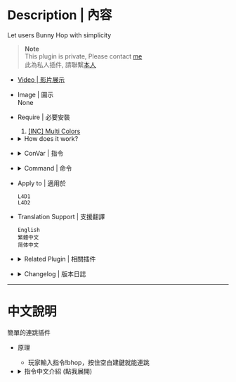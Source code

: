 # Description | 內容
Let users Bunny Hop with simplicity 

> __Note__ <br/>
This plugin is private, Please contact [me](https://github.com/fbef0102/Game-Private_Plugin#私人插件列表-private-plugins-list)<br/>
此為私人插件, 請聯繫[本人](https://github.com/fbef0102/Game-Private_Plugin#私人插件列表-private-plugins-list)

* [Video | 影片展示](https://youtu.be/lQUETO65gLk)

* Image | 圖示
<br/>None

* Require | 必要安裝
	1. [[INC] Multi Colors](https://github.com/fbef0102/L4D1_2-Plugins/releases/tag/Multi-Colors)

* <details><summary>How does it work?</summary>

	* Type !bhop -> Hold Space Key -> Jump -> Have Fun
</details>

* <details><summary>ConVar | 指令</summary>

	* cfg/sourcemod/simple-bhop.cfg
		```php
		// Enable Simple Bunny Hop
		sm_bhop_enabled "1"

		// Disable fall damage for bhoppers
		sm_bhop_falldamage "1"

		// Enable information notification
		sm_bhop_inform "1"

		// Allow Survivors to bhop while plugin is enabled
		sm_bhop_allow_survivor "1"

		// Players with these flags have access to use command to bhop. (Empty = Everyone, -1: Nobody)
		sm_bhop_access_flag ""

		// (L4D2) Which infected class can be allowed to bhop while plugin is enabled? 1=Smoker, 2=Boomer, 4=Hunter, 8=Spitter, 16=Jockey, 32=Charger, 64=Tank (0=None, 127=All)
		sm_bhop_allow_infected_flag "127"

		// (L4D1) Which infected class can be allowed to bhop while plugin is enabled? 1=Smoker, 2=Boomer, 4=Hunter, 8=Tank (0=None, 15=All)
		sm_bhop_allow_infected_flag "15"
		```
</details>

* <details><summary>Command | 命令</summary>

	* **Enable/Disable Bunny Hopping for client**
		```php
		sm_bhop
		```
</details>

* Apply to | 適用於
	```
	L4D1
	L4D2
	```

* Translation Support | 支援翻譯
	```
	English
	繁體中文
	简体中文
	```

* <details><summary>Related Plugin | 相關插件</summary>

	1. [l4d_rejump](https://github.com/fbef0102/Game-Private_Plugin/tree/main/l4d_rejump): Allows multi-jumping on air.
		> 超級瑪利歐，空中使用月步，多次連跳
</details>

* <details><summary>Changelog | 版本日誌</summary>

	```php
	//ReFlexPoison @ 2013
	//Harry @ 2023
	```
	* v1.4 (2023-8-15)
		* Players don't have to type !bhop every new map

	* v1.3 (2023-1-16)
		* Fixed lag when first jump

	* v1.2
		* Remake Code
		* Add more cvars

    * v1.0
	    * [By ReFlexPoison](https://forums.alliedmods.net/showthread.php?t=209853)
</details>

- - - -
# 中文說明
簡單的連跳插件

* 原理
	* 玩家輸入指令!bhop，按住空白建鍵就能連跳

* <details><summary>指令中文介紹 (點我展開)</summary>

    * cfg/sourcemod/simple-bhop.cfg
		```php
		// 1=啟動插件, 0=關閉插件
		sm_bhop_enabled "1"

		// 為1時，連跳過程落地不受傷
		sm_bhop_falldamage "1"

		// 為1時，聊天框顯示連跳步驟
		sm_bhop_inform "1"

		// 為1時，倖存者可以連跳
		sm_bhop_allow_survivor "1"

		// 擁有這些權限的玩家，輸入指令才能連跳 (留白 = 任何人都能, -1: 無人)
		sm_bhop_access_flag ""

		// (L4D2) 哪些特感可以連跳? 1=Smoker, 2=Boomer, 4=Hunter, 8=Spitter, 16=Jockey, 32=Charger, 64=Tank (0=無, 127=全部)
		sm_bhop_allow_infected_flag "127"

		// (L4D1) 哪些特感可以連跳? 1=Smoker, 2=Boomer, 4=Hunter, 8=Tank (0=無, 127=全部)
		sm_bhop_allow_infected_flag "15"
		```
</details>
